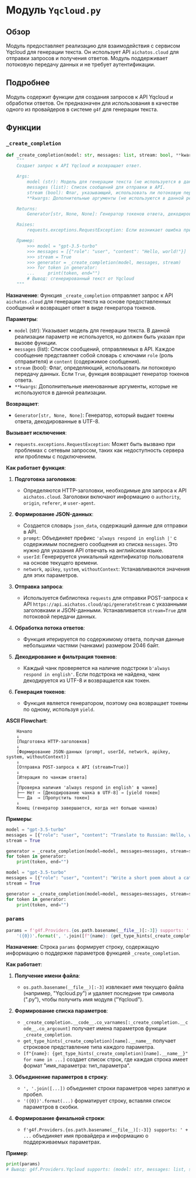 # Модуль `Yqcloud.py`

## Обзор

Модуль предоставляет реализацию для взаимодействия с сервисом Yqcloud для генерации текста. Он использует API `aichatos.cloud` для отправки запросов и получения ответов. Модуль поддерживает потоковую передачу данных и не требует аутентификации.

## Подробнее

Модуль содержит функции для создания запросов к API Yqcloud и обработки ответов. Он предназначен для использования в качестве одного из провайдеров в системе `g4f` для генерации текста.

## Функции

### `_create_completion`

```python
def _create_completion(model: str, messages: list, stream: bool, **kwargs):
    """
    Создает запрос к API Yqcloud и возвращает ответ.

    Args:
        model (str): Модель для генерации текста (не используется в данной реализации).
        messages (list): Список сообщений для отправки в API.
        stream (bool): Флаг, указывающий, использовать ли потоковую передачу данных.
        **kwargs: Дополнительные аргументы (не используются в данной реализации).

    Returns:
        Generator[str, None, None]: Генератор токенов ответа, декодированных в UTF-8.

    Raises:
        requests.exceptions.RequestException: Если возникает ошибка при отправке запроса.

    Пример:
        >>> model = "gpt-3.5-turbo"
        >>> messages = [{"role": "user", "content": "Hello, world!"}]
        >>> stream = True
        >>> generator = _create_completion(model, messages, stream)
        >>> for token in generator:
        ...     print(token, end="")
        # Вывод: сгенерированный текст от Yqcloud
    """
```

**Назначение**: Функция `_create_completion` отправляет запрос к API `aichatos.cloud` для генерации текста на основе предоставленных сообщений и возвращает ответ в виде генератора токенов.

**Параметры**:
- `model` (str): Указывает модель для генерации текста. В данной реализации параметр не используется, но должен быть указан при вызове функции.
- `messages` (list): Список сообщений, отправляемых в API. Каждое сообщение представляет собой словарь с ключами `role` (роль отправителя) и `content` (содержимое сообщения).
- `stream` (bool): Флаг, определяющий, использовать ли потоковую передачу данных. Если `True`, функция возвращает генератор токенов ответа.
- `**kwargs`: Дополнительные именованные аргументы, которые не используются в данной реализации.

**Возвращает**:
- `Generator[str, None, None]`: Генератор, который выдает токены ответа, декодированные в UTF-8.

**Вызывает исключения**:
- `requests.exceptions.RequestException`: Может быть вызвано при проблемах с сетевым запросом, таких как недоступность сервера или проблемы с подключением.

**Как работает функция**:

1.  **Подготовка заголовков**:
    - Определяются HTTP-заголовки, необходимые для запроса к API `aichatos.cloud`. Заголовки включают информацию о `authority`, `origin`, `referer`, и `user-agent`.

2.  **Формирование JSON-данных**:
    - Создается словарь `json_data`, содержащий данные для отправки в API.
    - `prompt`:  Объединяет префикс `'always respond in english |'` с содержимым последнего сообщения из списка `messages`. Это нужно для указания API отвечать на английском языке.
    - `userId`: Генерируется уникальный идентификатор пользователя на основе текущего времени.
    - `network`, `apikey`, `system`, `withoutContext`:  Устанавливаются значения для этих параметров.

3.  **Отправка запроса**:
    - Используется библиотека `requests` для отправки POST-запроса к API `https://api.aichatos.cloud/api/generateStream` с указанными заголовками и JSON-данными. Устанавливается `stream=True` для потоковой передачи данных.

4.  **Обработка потока ответов**:
    - Функция итерируется по содержимому ответа, получая данные небольшими частями (чанками) размером 2046 байт.

5.  **Декодирование и фильтрация токенов**:
    - Каждый чанк проверяется на наличие подстроки `b'always respond in english'`. Если подстрока не найдена, чанк декодируется из UTF-8 и возвращается как токен.

6.  **Генерация токенов**:
    - Функция является генератором, поэтому она возвращает токены по одному, используя `yield`.

**ASCII Flowchart**:

```
    Начало
    ↓
    [Подготовка HTTP-заголовков]
    ↓
    [Формирование JSON-данных (prompt, userId, network, apikey, system, withoutContext)]
    ↓
    [Отправка POST-запроса к API (stream=True)]
    ↓
    [Итерация по чанкам ответа]
    ↓
    [Проверка наличия 'always respond in english' в чанке]
    ├── Нет → [Декодирование чанка в UTF-8] → [yield токен]
    └── Да  → [Пропустить токен]
    ↓
    Конец (генератор завершается, когда нет больше чанков)
```

**Примеры**:

```python
model = "gpt-3.5-turbo"
messages = [{"role": "user", "content": "Translate to Russian: Hello, world!"}]
stream = True

generator = _create_completion(model=model, messages=messages, stream=stream)
for token in generator:
    print(token, end="")
```

```python
model = "gpt-3.5-turbo"
messages = [{"role": "user", "content": "Write a short poem about a cat."}]
stream = True

generator = _create_completion(model=model, messages=messages, stream=stream)
for token in generator:
    print(token, end="")
```

### `params`

```python
params = f'g4f.Providers.{os.path.basename(__file__)[:-3]} supports: ' + \
    '({0})'.format(', '.join([f"{name}: {get_type_hints(_create_completion)[name].__name__}" for name in _create_completion.__code__.co_varnames[:_create_completion.__code__.co_argcount]]))
```

**Назначение**: Строка `params` формирует строку, содержащую информацию о поддержке параметров функцией `_create_completion`.

**Как работает**:

1.  **Получение имени файла**:
    - `os.path.basename(__file__)[:-3]` извлекает имя текущего файла (например, "Yqcloud.py") и удаляет последние три символа (".py"), чтобы получить имя модуля ("Yqcloud").

2.  **Формирование списка параметров**:
    - `_create_completion.__code__.co_varnames[:_create_completion.__code__.co_argcount]` получает имена параметров функции `_create_completion`.
    - `get_type_hints(_create_completion)[name].__name__` получает строковое представление типа каждого параметра.
    - `[f"{name}: {get_type_hints(_create_completion)[name].__name__}" for name in ...]` создает список строк, где каждая строка имеет формат "имя_параметра: тип_параметра".

3.  **Объединение параметров в строку**:
    - `', '.join([...])` объединяет строки параметров через запятую и пробел.
    - `'({0})'.format(...)` форматирует строку, вставляя список параметров в скобки.

4.  **Формирование финальной строки**:
    - `f'g4f.Providers.{os.path.basename(__file__)[:-3]} supports: ' + ...` объединяет имя провайдера и информацию о поддерживаемых параметрах.

**Пример**:

```python
print(params)
# Вывод: g4f.Providers.Yqcloud supports: (model: str, messages: list, stream: bool, kwargs: dict)